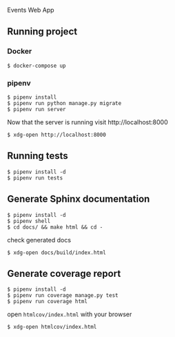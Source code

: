  Events Web App

## Running project

### Docker

```
$ docker-compose up
```

### pipenv

```
$ pipenv install
$ pipenv run python manage.py migrate
$ pipenv run server
```

Now that the server is running visit http://localhost:8000

```
$ xdg-open http://localhost:8000
```

## Running tests

```
$ pipenv install -d
$ pipenv run tests
```

## Generate Sphinx documentation

```
$ pipenv install -d
$ pipenv shell
$ cd docs/ && make html && cd -
```

check generated docs

```
$ xdg-open docs/build/index.html
```


## Generate coverage report

```
$ pipenv install -d
$ pipenv run coverage manage.py test
$ pipenv run coverage html
```

open `htmlcov/index.html` with your browser

```
$ xdg-open htmlcov/index.html
```
